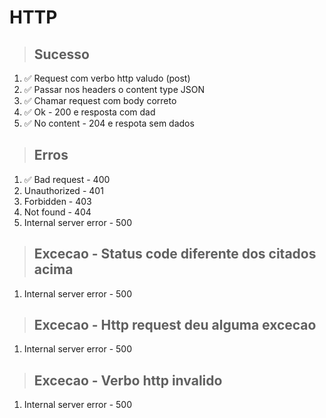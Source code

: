 # HTTP

> ## Sucesso
1. ✅ Request com verbo http valudo (post)
2. ✅ Passar nos headers o content type JSON
3. ✅ Chamar request com body correto
4. ✅ Ok - 200 e resposta com dad
5. ✅ No content - 204 e respota sem dados

> ## Erros
1. ✅ Bad request - 400
2. Unauthorized - 401
3. Forbidden - 403
4. Not found - 404
5. Internal server error - 500

> ## Excecao - Status code diferente dos citados acima
1. Internal server error - 500

> ## Excecao - Http request deu alguma excecao
1. Internal server error - 500

> ## Excecao - Verbo http invalido
1. Internal server error - 500